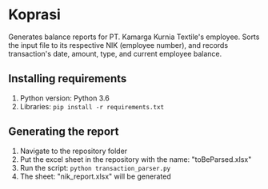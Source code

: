 # Koprasi
Generates balance reports for PT. Kamarga Kurnia Textile's employee. Sorts the input file to its respective NIK (employee number), and records transaction's date, amount, type, and current employee balance.

## Installing requirements
1. Python version: Python 3.6
2. Libraries: `pip install -r requirements.txt`

## Generating the report
1. Navigate to the repository folder
2. Put the excel sheet in the repository with the name: "toBeParsed.xlsx"
3. Run the script: `python transaction_parser.py`
4. The sheet: "nik_report.xlsx" will be generated
